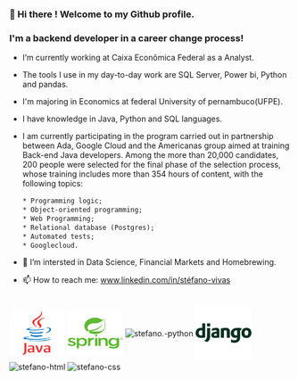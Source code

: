 ### 👋 Hi there ! Welcome to my Github profile.
###  I'm a backend developer in a career change process!


- I’m currently working at Caixa Econômica Federal as a Analyst.
- The tools I use in my day-to-day work are SQL Server, Power bi, Python and pandas.
- I'm majoring in Economics at federal University of pernambuco(UFPE).
- I have knowledge in Java, Python and SQL languages.
- I am currently participating in the program carried out in partnership between Ada, Google Cloud and the Americanas group aimed at training Back-end Java developers. Among the more than 20,000 candidates, 200 people were selected for the final phase of the selection process, whose training includes more than 354 hours of content, with the following topics:

      * Programming logic;
      * Object-oriented programming;
      * Web Programming;
      * Relational database (Postgres);
      * Automated tests;
      * Googlecloud.
      
- 👯 I’m intersted in Data Science, Financial Markets and Homebrewing.
- 📫 How to reach me: www.linkedin.com/in/stéfano-vivas


<div style="display:inline_block"><br>
  <img align="center" alt="stefano.-python" height="80" width="100" src="https://github.com/devicons/devicon/blob/v2.15.1/icons/java/java-original-wordmark.svg">
  <img align="center" alt="stefano.-python" height="80" width="100" src="https://github.com/devicons/devicon/blob/v2.15.1/icons/spring/spring-original-wordmark.svg">
  <img align="center" alt="stefano.-python" height="80" width="100" src="https://cdn.jsdelivr.net/gh/devicons/devicon/icons/python/python-original.svg">
  <img align="center" alt="stefano-django" height="100" width="100" src="https://github.com/devicons/devicon/blob/v2.15.1/icons/django/django-plain-wordmark.svg">
  <img align="center" alt="stefano-html" height="40" width="50" src="https://cdn.jsdelivr.net/gh/devicons/devicon/icons/html5/html5-original.svg">
  <img align="center" alt="stefano-css" height="40" width="50" src="https://cdn.jsdelivr.net/gh/devicons/devicon/icons/css3/css3-original.svg">
</div>
